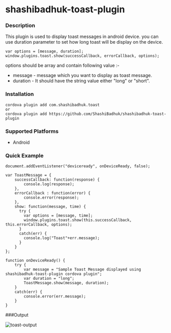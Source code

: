 <!---
 license: Licensed to the Apache Software Foundation (ASF) under one
         or more contributor license agreements. The ASF licenses this file
         to you under the Apache License, Version 2.0 (the
         "License"); you may not use this file except in compliance
         with the License.  You may obtain a copy of the License at

           http://www.apache.org/licenses/LICENSE-2.0

         Unless required by applicable law or agreed to in writing,
         software distributed under the License is distributed on an
         "AS IS" BASIS, WITHOUT WARRANTIES OR CONDITIONS OF ANY
         KIND, either express or implied.  See the License for the
         specific language governing permissions and limitations
         under the License.
-->

# shashibadhuk-toast-plugin

### Description

This plugin is used to display toast messages in android device. you can use duration parameter
 to set how long toast will be display on the device.
 
```
var options = [message, duration];  
window.plugins.toast.show(successCallback, errorCallback, options);
```
options should be array and contain following value :-
* message - message which you want to display as toast message.
* duration - It should have the string value either "long" or "short".
 
 
### Installation

    cordova plugin add com.shashibadhuk.toast
    or
    cordova plugin add https://github.com/ShashiBadhuk/shashibadhuk-toast-plugin

### Supported Platforms

- Android

### Quick Example

```
document.addEventListener("deviceready", onDeviceReady, false);

var ToastMessage = {
    successCallback: function(response) {
        console.log(response);
    },
    errorCallback : function(error) {
        console.error(response);
    },
    show: function(message, time) {
      try {
        var options = [message, time];
        window.plugins.toast.show(this.successCallback, this.errorCallback, options);
      }
      catch(err) {
        console.log("Toast"+err.message);
      }
    }
};

function onDeviceReady() {
    try {
        var message = "Sample Toast Message displayed using shashibadhuk-toast-plugin cordova plugin";
        var duration = "long";
        ToastMessage.show(message, duration);
    } 
    catch(err) {
        console.error(err.message);
    }
}
```
###Output

![toast-output](https://cloud.githubusercontent.com/assets/4089646/6827537/e7337bc8-d32d-11e4-90f3-93b7b407d10a.png)

